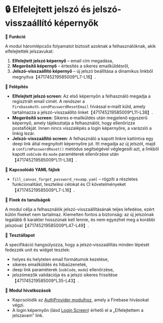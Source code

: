 # 🔒 Elfelejtett jelszó és jelszó-visszaállító képernyők

🎯 **Funkció**

A modul háromlépcsős folyamatot biztosít azoknak a felhasználóknak, akik elfelejtették jelszavukat: 
1. **Elfelejtett jelszó képernyő** – email cím megadása,
2. **Megerősítő képernyő** – értesítés a sikeres emailküldésről,
3. **Jelszó-visszaállító képernyő** – új jelszó beállítása a dinamikus linkből megnyitva【471745219585009†L7-L16】.

🧠 **Felépítés**

- **Elfelejtett jelszó screen**: Az első képernyőn a felhasználó megadja a regisztrált email címét. A rendszer a `FirebaseAuth.sendPasswordResetEmail` hívással e‑mailt küld, amely tartalmazza a jelszó-visszaállító linket【471745219585009†L11-L38】.
- **Megerősítő screen**: Sikeres e‑mailküldés után megjelenő egyszerű képernyő, amely tájékoztatja a felhasználót, hogy ellenőrizze postafiókját. Innen nincs visszalépés a login képernyőre, a varázsló a linkig lezár.
- **Jelszó-visszaállító screen**: A felhasználó a kapott linkre kattintva egy deep link által megnyitott képernyőre jut. Itt megadja az új jelszót, majd a `confirmPasswordReset()` metódus segítségével véglegesíti azt, a linkből kapott `oobCode` és `mode` paraméterek ellenőrzése után【471745219585009†L11-L38】.

📄 **Kapcsolódó YAML fájlok**

- `fill_canvas_forgot_password_revamp.yaml` – rögzíti a részletes funkcionalitást, tesztelési célokat és CI követelményeket【471745219585009†L7-L16】.

🐞 **Fixek és tanulságok**

A modul célja a felhasználók jelszó-visszaállításának teljes lefedése, ezért külön fixeket nem tartalmaz. Kiemelten fontos a biztonság: az új jelszónak legalább 6 karakter hosszúnak kell lennie, és nem egyezhet meg a korábbi jelszóval【471745219585009†L47-L49】.

🧪 **Tesztállapot**

A specifikáció hangsúlyozza, hogy a jelszó‑visszaállítás minden lépését fedezzék unit és widget tesztek:

- helyes és helytelen email formátumok kezelése,
- sikeres emailküldés és hibaüzenetek,
- deep link paraméterek (`oobCode`, `mode`) ellenőrzése,
- jelszómezők validációja és a jelszó sikeres frissítése【471745219585009†L35-L43】.

📎 **Modul hivatkozások**

- Kapcsolódik az [AuthProvider modulhoz](../modules/auth_provider.md), amely a Firebase hívásokat végzi.
- A login képernyőn (lásd [Login Screen](login_screen.md)) érhető el a „Elfelejtettem a jelszavam” link.